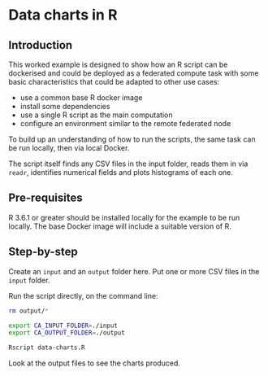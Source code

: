# Data charts in R

## Introduction

This worked example is designed to show how an R script can be dockerised and could be deployed as a federated compute task with some basic characteristics that could be adapted to other use cases:

- use a common base R docker image
- install some dependencies
- use a single R script as the main computation
- configure an environment similar to the remote federated node

To build up an understanding of how to run the scripts, the same task can be run locally, then via local Docker.

The script itself finds any CSV files in the input folder, reads them in via `readr`, identifies numerical fields and plots histograms of each one.

## Pre-requisites

R 3.6.1 or greater should be installed locally for the example to be run locally. The base Docker image will include a suitable version of R.

## Step-by-step

Create an `input` and an `output` folder here. Put one or more CSV files in the `input` folder.

Run the script directly, on the command line:
```sh
rm output/*

export CA_INPUT_FOLDER=./input
export CA_OUTPUT_FOLDER=./output

Rscript data-charts.R
```
Look at the output files to see the charts produced.